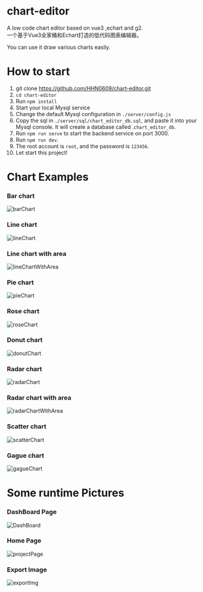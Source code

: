 # chart-editor 
A low code chart editor based on vue3 ,echart and g2.  
一个基于Vue3全家桶和Echart打造的低代码图表编辑器。 

You can use it draw various charts easily.

# How to start 
1. git clone https://github.com/HHN0609/chart-editor.git 
2. `cd chart-editor`
3. Run `npm install`
4. Start your local Mysql service 
5. Change the default Mysql configuration in `./server/config.js` 
6. Copy the sql in `./server/sql/chart_editor_db.sql`, and paste it into your Mysql console. It will create a database called .`chart_editor_db`.
7. Run `npm run serve` to start the backend service on port 3000.
8. Run `npm run dev`. 
9. The root account is `root`, and the password is `123456`.
10. Let start this project!

# Chart Examples 
### Bar chart 
![barChart](./exemples//barChart.png "barChart") 

### Line chart 
![lineChart](./exemples//lineChart.png "lineChart") 

### Line chart with area  
![lineChartWithArea](./exemples//lineChartWithArea.png "lineChartWithArea") 

### Pie chart   
![pieChart](./exemples//pieChart.png "pieChart") 

### Rose chart  
![roseChart](./exemples//roseChart.png "roseChart") 

### Donut chart  
![donutChart](./exemples//donutChart.png "donutChart") 

### Radar chart  
![radarChart](./exemples//radarChart.png "radarChart") 

### Radar chart with area  
![radarChartWithArea](./exemples//radarChartWithArea.png "radarChartWithArea")

### Scatter chart 
![scatterChart](./exemples//scatter.png "scatterChart") 

### Gague chart 
![gagueChart](./exemples/gague.png "gagueChart")
# Some runtime Pictures 
### DashBoard Page
![DashBoard](./exemples/DashBoard.png "DashBoard") 
### Home Page
![projectPage](./exemples/projectPage.png "projectPage")  
### Export Image
![exportImg](./exemples/exportImg.png "exportImg") 